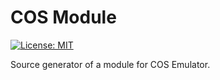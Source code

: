 # COS Module
[![License: MIT](https://img.shields.io/badge/License-MIT-yellow.svg)](https://opensource.org/licenses/MIT)

Source generator of a module for COS Emulator.
